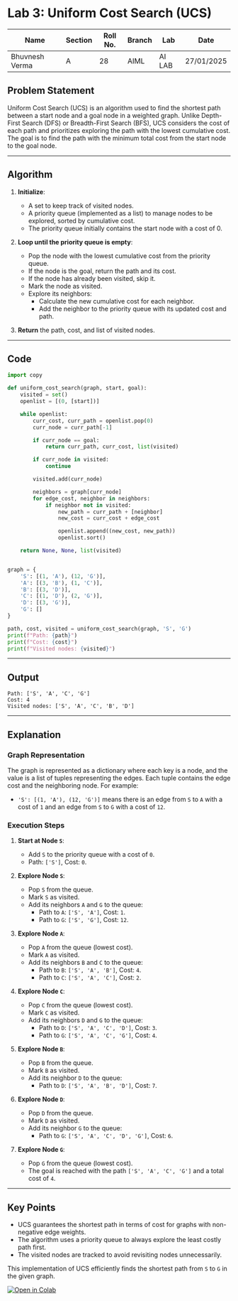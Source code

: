 # Lab 3: Uniform Cost Search (UCS)

| **Name**       | **Section** | **Roll No.** | **Branch** | **Lab** | **Date**   |
| -------------- | ----------- | ------------ | ---------- | ------- | ---------- |
| Bhuvnesh Verma | A           | 28           | AIML       | AI LAB  | 27/01/2025 |

## Problem Statement

Uniform Cost Search (UCS) is an algorithm used to find the shortest path between a start node and a goal node in a weighted graph. Unlike Depth-First Search (DFS) or Breadth-First Search (BFS), UCS considers the cost of each path and prioritizes exploring the path with the lowest cumulative cost. The goal is to find the path with the minimum total cost from the start node to the goal node.

---

## Algorithm

1. **Initialize**:

   - A set to keep track of visited nodes.
   - A priority queue (implemented as a list) to manage nodes to be explored, sorted by cumulative cost.
   - The priority queue initially contains the start node with a cost of 0.

2. **Loop until the priority queue is empty**:

   - Pop the node with the lowest cumulative cost from the priority queue.
   - If the node is the goal, return the path and its cost.
   - If the node has already been visited, skip it.
   - Mark the node as visited.
   - Explore its neighbors:
     - Calculate the new cumulative cost for each neighbor.
     - Add the neighbor to the priority queue with its updated cost and path.

3. **Return** the path, cost, and list of visited nodes.

---

## Code

```python
import copy

def uniform_cost_search(graph, start, goal):
    visited = set()
    openlist = [(0, [start])]

    while openlist:
        curr_cost, curr_path = openlist.pop(0)
        curr_node = curr_path[-1]

        if curr_node == goal:
            return curr_path, curr_cost, list(visited)

        if curr_node in visited:
            continue

        visited.add(curr_node)

        neighbors = graph[curr_node]
        for edge_cost, neighbor in neighbors:
            if neighbor not in visited:
                new_path = curr_path + [neighbor]
                new_cost = curr_cost + edge_cost

                openlist.append((new_cost, new_path))
                openlist.sort()

    return None, None, list(visited)


graph = {
    'S': [(1, 'A'), (12, 'G')],
    'A': [(3, 'B'), (1, 'C')],
    'B': [(3, 'D')],
    'C': [(1, 'D'), (2, 'G')],
    'D': [(3, 'G')],
    'G': []
}

path, cost, visited = uniform_cost_search(graph, 'S', 'G')
print(f"Path: {path}")
print(f"Cost: {cost}")
print(f"Visited nodes: {visited}")
```

---

## Output

```
Path: ['S', 'A', 'C', 'G']
Cost: 4
Visited nodes: ['S', 'A', 'C', 'B', 'D']
```

---

## Explanation

### Graph Representation

The graph is represented as a dictionary where each key is a node, and the value is a list of tuples representing the edges. Each tuple contains the edge cost and the neighboring node. For example:

- `'S': [(1, 'A'), (12, 'G')]` means there is an edge from `S` to `A` with a cost of `1` and an edge from `S` to `G` with a cost of `12`.

### Execution Steps

1. **Start at Node `S`**:

   - Add `S` to the priority queue with a cost of `0`.
   - Path: `['S']`, Cost: `0`.

2. **Explore Node `S`**:

   - Pop `S` from the queue.
   - Mark `S` as visited.
   - Add its neighbors `A` and `G` to the queue:
     - Path to `A`: `['S', 'A']`, Cost: `1`.
     - Path to `G`: `['S', 'G']`, Cost: `12`.

3. **Explore Node `A`**:

   - Pop `A` from the queue (lowest cost).
   - Mark `A` as visited.
   - Add its neighbors `B` and `C` to the queue:
     - Path to `B`: `['S', 'A', 'B']`, Cost: `4`.
     - Path to `C`: `['S', 'A', 'C']`, Cost: `2`.

4. **Explore Node `C`**:

   - Pop `C` from the queue (lowest cost).
   - Mark `C` as visited.
   - Add its neighbors `D` and `G` to the queue:
     - Path to `D`: `['S', 'A', 'C', 'D']`, Cost: `3`.
     - Path to `G`: `['S', 'A', 'C', 'G']`, Cost: `4`.

5. **Explore Node `B`**:

   - Pop `B` from the queue.
   - Mark `B` as visited.
   - Add its neighbor `D` to the queue:
     - Path to `D`: `['S', 'A', 'B', 'D']`, Cost: `7`.

6. **Explore Node `D`**:

   - Pop `D` from the queue.
   - Mark `D` as visited.
   - Add its neighbor `G` to the queue:
     - Path to `G`: `['S', 'A', 'C', 'D', 'G']`, Cost: `6`.

7. **Explore Node `G`**:
   - Pop `G` from the queue (lowest cost).
   - The goal is reached with the path `['S', 'A', 'C', 'G']` and a total cost of `4`.

---

## Key Points

- UCS guarantees the shortest path in terms of cost for graphs with non-negative edge weights.
- The algorithm uses a priority queue to always explore the least costly path first.
- The visited nodes are tracked to avoid revisiting nodes unnecessarily.

This implementation of UCS efficiently finds the shortest path from `S` to `G` in the given graph.

[![Open in Colab](https://img.shields.io/badge/Open%20in%20Colab-%23000000?style=for-the-badge&logo=googlecolab)](https://colab.research.google.com/github/MasterBhuvnesh/AI-Lab/blob/main/labs/Lab_3.ipynb)
